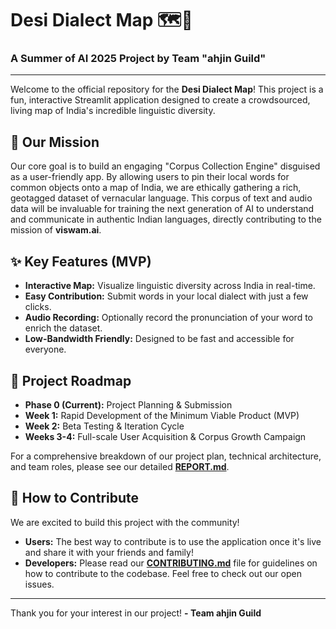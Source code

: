 # Desi Dialect Map 🗺️📍

### A Summer of AI 2025 Project by Team "ahjin Guild"

---

Welcome to the official repository for the **Desi Dialect Map**! This project is a fun, interactive Streamlit application designed to create a crowdsourced, living map of India's incredible linguistic diversity.

## 🎯 Our Mission

Our core goal is to build an engaging "Corpus Collection Engine" disguised as a user-friendly app. By allowing users to pin their local words for common objects onto a map of India, we are ethically gathering a rich, geotagged dataset of vernacular language. This corpus of text and audio data will be invaluable for training the next generation of AI to understand and communicate in authentic Indian languages, directly contributing to the mission of **viswam.ai**.

## ✨ Key Features (MVP)

* **Interactive Map:** Visualize linguistic diversity across India in real-time.
* **Easy Contribution:** Submit words in your local dialect with just a few clicks.
* **Audio Recording:** Optionally record the pronunciation of your word to enrich the dataset.
* **Low-Bandwidth Friendly:** Designed to be fast and accessible for everyone.

## 🚀 Project Roadmap

* **Phase 0 (Current):** Project Planning & Submission
* **Week 1:** Rapid Development of the Minimum Viable Product (MVP)
* **Week 2:** Beta Testing & Iteration Cycle
* **Weeks 3-4:** Full-scale User Acquisition & Corpus Growth Campaign

For a comprehensive breakdown of our project plan, technical architecture, and team roles, please see our detailed **[REPORT.md](REPORT.md)**.

## 🤝 How to Contribute

We are excited to build this project with the community!

* **Users:** The best way to contribute is to use the application once it's live and share it with your friends and family!
* **Developers:** Please read our **[CONTRIBUTING.md](CONTRIBUTING.md)** file for guidelines on how to contribute to the codebase. Feel free to check out our open issues.

---

Thank you for your interest in our project!
**- Team ahjin Guild**